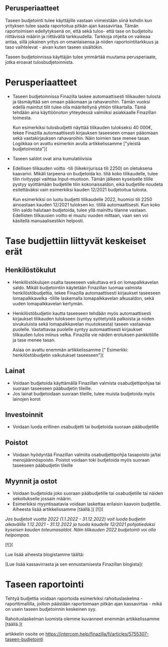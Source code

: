## Perusperiaatteet

Taseen budjetointi tulee käyttäjille vastaan viimeistään siinä kohdin kun yrityksen tulee saada raportoitua pitkän ajan kassavirtaa. Tämän raportoimisen edellytyksenä on, että sekä tulos- että tase on budjetoitu riittävissä määrin ja riittävällä tarkkuudella. Tarkkoja ohjeita on vaikeaa antaa, sillä jokainen yritys on omanlaisensa ja niiden raportointitarkkuus ja taso vaihtelevat - aivan kuten taseen sisältökin.

Taseen budjetoinnissa käyttäjän tulee ymmärtää muutama perusperiaate, jotka eroavat tulosbudjetoinnista.

# Perusperiaatteet

* Taseen budjetoinnissa Finazilla laskee automaattisesti tilikauden tulosta ja täsmäyttää sen omaan pääomaan ja rahavaroihin. Tämän vuoksi edellä mainitut tilit tulee olla määriteltynä yhtiön tilikartalla. Tämä tehdään aina käyttöönoton yhteydessä valmiiksi asiakkaalle Finazillan toimesta.

  Kun esimerkiksi tulosbudjetti näyttää tilikauden tulokseksi 40 000€, tekee Finazilla automaattisesti kirjauksen taseeseen omaan pääomaan sekä vastakirjauksen rahavaroihin. Näin toimien tase menee tasan. Logiikkaa on avattu esimerkin avulla artikkelissamme ["yleistä budjetoinnista"](
* Taseen saldot ovat aina kumulatiiivisia
* Edellisen tilikauden voitto -tili (liikekirjurissa tili 2250) on oletuksena kaavarivi. Mikäli tarpeena on budjetoida ko. tiliä koko tilikaudelle, tulee tilin rivityyppi vaihtaa Input-muotoon. Tämän jälkeen kyseiselle tilille pystyy syöttämään budjetille tilin kokonaissaldon, eikä budjetille noudeta esitettäväksi vain esimerkiksi kauden 12/2021 budjetoitua tulosta.

  Kun esimerkiksi on luotu budjetti tilikaudelle 2022, huomioi tili 2250 ainoastaan kauden 12/2021 tuloksen ko. tilillä automaattisesti. Kun koko tilin saldo halutaan budjetoida, tulee yllä mainittu tilanne vastaan. Edellisten tilikausien voitto ei muutu vuoden mittaan, vaan sen voi käsitellä manuaalisestikin helposti.
# Tase budjettiin liittyvät keskeiset erät

## **Henkilöstökulut**

* Henkilöstökulujen osalta taseeseen vaikuttava erä on lomapalkkavelan saldo. Mikäli budjetointiin käytetään Finazillan luomaa valmista henkilöstöbudjettia, tekee Finazilla automaattisesti kirjaukset taseeseen lomapalkkavelka -tilille laskemalla lomapalkkavelan alkusaldon, sekä uuden lomapalkkavelan kertymän.
* Henkilöstöbudjetin kautta taseeseen tehdään myös automaattisesti kirjaukset tilikauden tulokseen (syntyy syötetyistä palkoista ja niiden sivukuluista sekä lomapalkkavelan muutoksesta) taseen vastaavaa puolelle. Vastattavaa puolelle syntyy automaattisesti kirjaukset tilikauden tulos miinus velka. Finazilla vie näiden erotuksen pankkitilille ja tase menee tasan.

  Asiaa on avattu enemmän artikkelissamme [" Esimerkki: henkilöstöbudjetin vaikutukset taseeseen"](
## **Lainat**

* Voidaan budjetoida käyttämällä Finazillan valmista osabudjettipohjaa tai suoraan taseeseen pääbudjetin tileille.
* Jos lainat budjetoidaan suoraan tileille, tulee muista budjetoida myös lainojen korot
## **Investoinnit**

* Voidaan luoda erillinen osabudjetti tai budjetoida suoraan pääbudjetille
## **Poistot**

* Voidaan hyödyntää Finazillan valmiita osabudjettipohjia tasapoisto ja/tai menojäännöspoisto. Poistot voidaan toki budjetoida myös suoraan taseeseen pääbudjetin tileille
## **Myynnit ja ostot**

* Voidaan budjetoida joko suoraan pääbudjetille tai osabudjetille tai näiden sekoitukselle jossain määrin.
* Esimerkiksi myyntisaatavia voidaan laskettaa erilaisin kaavoin budjetille. Aiheesta lisää artikkelissamme [täällä.](
[![](

*Jos budjetoit vuotta 2022 (1.1.2022 - 31.12.2022) voit luoda budjetin aikavälille 1.12.2021 - 31.12.2022 ja tuoda kaudelle 12/2021 pohjatiedoksi kyseisen kauden toteumasaldot. Näin tilikauden 2022 budjetointi voi olla helpompaa.* 

[![](

Lue lisää aiheesta blogistamme täältä:

[Lue lisää kassavirrasta ja sen ennustamisesta Finazillan blogista](
# Taseen raportointi

Tehtyä budjettia voidaan raportoida esimerkiksi rahoituslaskelma -raporttimallilla, joilloin päästään raportoimaan pitkän ajan kassavirtaa - mikä on usein taseen budjetoinnin keskeinen syy.

Rahoituslaskelman luomista olemme kuvanneet enemmän artikkelissamme [täällä.](



artikkelin osoite on https://intercom.help/finazilla/fi/articles/5755307-taseen-budjetointi

